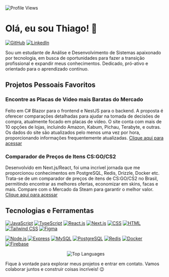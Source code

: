 ![Profile Views](https://komarev.com/ghpvc/?username=a1Thiago&color=blueviolet)
# Olá, eu sou Thiago! 🚀

[![GitHub](https://img.shields.io/badge/GitHub-a1Thiago-blue?style=flat-square&logo=github)](https://github.com/a1Thiago) [![LinkedIn](https://img.shields.io/badge/LinkedIn-a1Th-blue?style=flat-square&logo=linkedin)](https://www.linkedin.com/in/a1Th/)

Sou um estudante de Análise e Desenvolvimento de Sistemas apaixonado por tecnologia, em busca de oportunidades para fazer a transição profissional e expandir meus conhecimentos. Dedicado, pró-ativo e orientado para o aprendizado contínuo.

## Projetos Pessoais Favoritos

### Encontre as Placas de Vídeo mais Baratas do Mercado

Feito em C# Blazor para o frontend e NestJS para o backend. A proposta é oferecer comparações detalhadas para ajudar na tomada de decisões de compra, atualmente focado em placas de vídeo. O site conta com mais de 10 opções de lojas, incluindo Amazon, Kabum, Pichau, Terabyte, e outras. Os dados do site são atualizados pelo menos uma vez por hora, proporcionando informações frequentemente atualizadas. [Clique aqui para acessar](https://hardware-prices.azurewebsites.net/)

### Comparador de Preços de Itens CS:GO/CS2

Desenvolvido em Next.js/React, foi uma incrível jornada que me proporcionou conhecimentos em PostgreSQL, Redis, Drizzle, Docker etc. Trata-se de um comparador de preços de itens de CS:GO/CS2 no Brasil, permitindo encontrar as melhores ofertas, economizar em skins, facas e mais. Compare com o Mercado da Steam para garantir o melhor valor. [Clique aqui para acessar](https://steam-market-compare.a1th.dev/)

## Tecnologias e Ferramentas

[![JavaScript](https://img.shields.io/badge/JavaScript-F7DF1E?style=flat-square&logo=javascript&logoColor=black)]() [![TypeScript](https://img.shields.io/badge/TypeScript-3178C6?style=flat-square&logo=typescript&logoColor=white)]() [![React.js](https://img.shields.io/badge/React.js-61DAFB?style=flat-square&logo=react&logoColor=black)]() [![Next.js](https://img.shields.io/badge/Next.js-000000?style=flat-square&logo=next.js&logoColor=white)]() [![CSS](https://img.shields.io/badge/CSS-1572B6?style=flat-square&logo=css3&logoColor=white)]() [![HTML](https://img.shields.io/badge/HTML-E34F26?style=flat-square&logo=html5&logoColor=white)]() [![Tailwind CSS](https://img.shields.io/badge/Tailwind%20CSS-38B2AC?style=flat-square&logo=tailwind-css&logoColor=white)]() [![Figma](https://img.shields.io/badge/Figma-F24E1E?style=flat-square&logo=figma&logoColor=white)]()

[![Node.js](https://img.shields.io/badge/Node.js-339933?style=flat-square&logo=node.js&logoColor=white)]() [![Express](https://img.shields.io/badge/Express-000000?style=flat-square&logo=express&logoColor=white)]() [![MySQL](https://img.shields.io/badge/MySQL-4479A1?style=flat-square&logo=mysql&logoColor=white)]() [![PostgreSQL](https://img.shields.io/badge/PostgreSQL-4169E1?style=flat-square&logo=postgresql&logoColor=white)]() [![Redis](https://img.shields.io/badge/Redis-DC382D?style=flat-square&logo=redis&logoColor=white)]() [![Docker](https://img.shields.io/badge/Docker-2496ED?style=flat-square&logo=docker&logoColor=white)]() [![Firebase](https://img.shields.io/badge/Firebase-FFCA28?style=flat-square&logo=firebase&logoColor=black)]()

<p align="center">
  <img src="https://github-readme-stats-nine-gamma-52.vercel.app/api/top-langs/?username=a1thiago&size_weight=0.5&count_weight=0.5&langs_count=6&layout=donut-vertical&cache_seconds=86400" alt="Top Languages">
</p>

Fique à vontade para explorar meus projetos e entrar em contato. Vamos colaborar juntos e construir coisas incríveis! 😉
